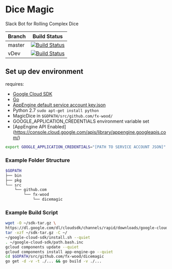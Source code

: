 
# Dice Magic

Slack Bot for Rolling Complex Dice


|Branch|Build Status |
|--|--|
| master | [![Build Status](https://semaphoreci.com/api/v1/smallnet/dicemagic/branches/master/badge.svg)](https://semaphoreci.com/smallnet/dicemagic) |
| vDev |  [![Build Status](https://semaphoreci.com/api/v1/smallnet/dicemagic/branches/vdev/badge.svg)](https://semaphoreci.com/smallnet/dicemagic)|

## Set up dev environment

requires:
 - [Google Cloud SDK](https://cloud.google.com/sdk/downloads)
 - [Go](https://golang.org/doc/install)
 - [AppEngine default service account key.json](https://console.cloud.google.com/iam-admin/serviceaccounts/project)
 - Python 2.7  `sudo apt-get install python`
 - MagicDice in `$GOPATH/src/github.com/fx-wood/`
 - GOOGLE_APPLICATION_CREDENTIALS environment variable set
 - [AppEngine API Enabled] (https://console.cloud.google.com/apis/library/appengine.googleapis.com/)

```bash
export GOOGLE_APPLICATION_CREDENTIALS="[PATH TO SERVICE ACCOUNT JSON]"
```

### Example Folder Structure

```bash
$GOPATH
├── bin
├── pkg
└── src
    └── github.com
        └── fx-wood
            └── dicemagic
```

### Example Build Script

```bash
wget -O ~/sdk-tar.gz \
https://dl.google.com/dl/cloudsdk/channels/rapid/downloads/google-cloud-sdk-200.0.0-linux-x86_64.tar.gz
tar -xzf ~/sdk-tar.gz -C ~/
~/google-cloud-sdk/install.sh --quiet
. ~/google-cloud-sdk/path.bash.inc
gcloud components update --quiet
gcloud components install app-engine-go --quiet
cd $GOPATH/src/github.com/fx-wood/dicemagic
go get -d -v -t ./... && go build -v ./...

```

